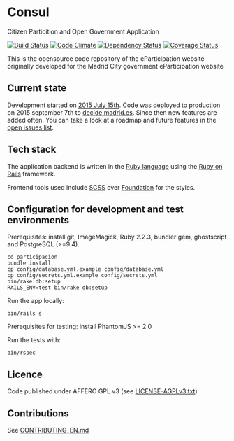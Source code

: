 # Consul

Citizen Particition and Open Government Application

[![Build Status](https://travis-ci.org/consul/consul.svg?branch=master)](https://travis-ci.org/consul/consul)
[![Code Climate](https://codeclimate.com/github/consul/consul/badges/gpa.svg)](https://codeclimate.com/github/consul/consul)
[![Dependency Status](https://gemnasium.com/consul/consul.svg)](https://gemnasium.com/consul/consul)
[![Coverage Status](https://coveralls.io/repos/consul/consul/badge.svg?branch=master&service=github)](https://coveralls.io/github/consul/consul?branch=master)

This is the opensource code repository of the eParticipation website originally developed for the Madrid City government eParticipation website

## Current state

Development started on [2015 July 15th](https://github.com/consul/consul/commit/8db36308379accd44b5de4f680a54c41a0cc6fc6). Code was deployed to production on 2015 september 7th to [decide.madrid.es](https://decide.madrid.es). Since then new features are added often. You can take a look at a roadmap and future features in the [open issues list](https://github.com/consul/consul/issues).

## Tech stack

The application backend is written in the [Ruby language](https://www.ruby-lang.org/) using the [Ruby on Rails](http://rubyonrails.org/) framework.

Frontend tools used include [SCSS](http://sass-lang.com/) over [Foundation](http://foundation.zurb.com/) for the styles.

## Configuration for development and test environments

Prerequisites: install git, ImageMagick, Ruby 2.2.3, bundler gem, ghostscript and PostgreSQL (>=9.4).

```
cd participacion
bundle install
cp config/database.yml.example config/database.yml
cp config/secrets.yml.example config/secrets.yml
bin/rake db:setup
RAILS_ENV=test bin/rake db:setup
```

Run the app locally:
```
bin/rails s
```

Prerequisites for testing: install PhantomJS >= 2.0

Run the tests with:

```
bin/rspec
```

## Licence

Code published under AFFERO GPL v3 (see [LICENSE-AGPLv3.txt](LICENSE-AGPLv3.txt))

## Contributions

See [CONTRIBUTING_EN.md](CONTRIBUTING_EN.md)
